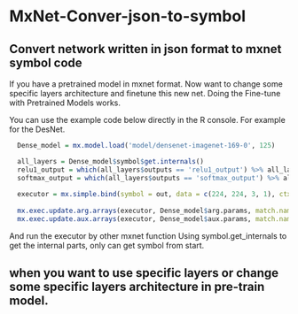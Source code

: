 # MxNet-Conver-json-to-symbol
## Convert network written in json format to mxnet symbol code
 If you have a pretrained model in mxnet format. Now want to change some specific layers architecture and finetune this new net.
 Doing the Fine-tune with Pretrained Models works.
 
 You can use the example code below directly in the R console.
 For example for the DesNet.
 
```r
  Dense_model = mx.model.load('model/densenet-imagenet-169-0', 125)

  all_layers = Dense_model$symbol$get.internals()
  relu1_output = which(all_layers$outputs == 'relu1_output') %>% all_layers$get.output()
  softmax_output = which(all_layers$outputs == 'softmax_output') %>% all_layers$get.output()
  
  executor = mx.simple.bind(symbol = out, data = c(224, 224, 3, 1), ctx = mx.cpu())
  
  mx.exec.update.arg.arrays(executor, Dense_model$arg.params, match.name = TRUE)
  mx.exec.update.aux.arrays(executor, Dense_model$aux.params, match.name = TRUE)
```
 And run the executor by other mxnet function
 Using symbol.get_internals to get the internal parts, only can get symbol from start.
 
 ## when you want to use specific layers or change some specific layers architecture in pre-train model.
 
 

